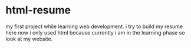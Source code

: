 # html-resume
my first project while learning web development. i try to build my resume here now i only used html because currently i am in the learning phase so look at my website.
